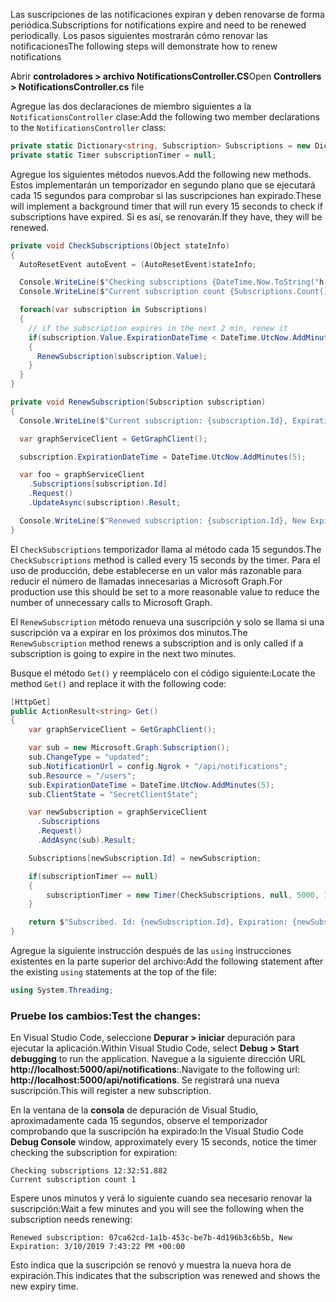 <!-- markdownlint-disable MD002 MD041 -->

<span data-ttu-id="d837a-101">Las suscripciones de las notificaciones expiran y deben renovarse de forma periódica.</span><span class="sxs-lookup"><span data-stu-id="d837a-101">Subscriptions for notifications expire and need to be renewed periodically.</span></span> <span data-ttu-id="d837a-102">Los pasos siguientes mostrarán cómo renovar las notificaciones</span><span class="sxs-lookup"><span data-stu-id="d837a-102">The following steps will demonstrate how to renew notifications</span></span>

<span data-ttu-id="d837a-103">Abrir **controladores > archivo NotificationsController.CS**</span><span class="sxs-lookup"><span data-stu-id="d837a-103">Open **Controllers > NotificationsController.cs** file</span></span>

<span data-ttu-id="d837a-104">Agregue las dos declaraciones de miembro siguientes a la `NotificationsController` clase:</span><span class="sxs-lookup"><span data-stu-id="d837a-104">Add the following two member declarations to the `NotificationsController` class:</span></span>

```csharp
private static Dictionary<string, Subscription> Subscriptions = new Dictionary<string, Subscription>();
private static Timer subscriptionTimer = null;
```

<span data-ttu-id="d837a-105">Agregue los siguientes métodos nuevos.</span><span class="sxs-lookup"><span data-stu-id="d837a-105">Add the following new methods.</span></span> <span data-ttu-id="d837a-106">Estos implementarán un temporizador en segundo plano que se ejecutará cada 15 segundos para comprobar si las suscripciones han expirado.</span><span class="sxs-lookup"><span data-stu-id="d837a-106">These will implement a background timer that will run every 15 seconds to check if subscriptions have expired.</span></span> <span data-ttu-id="d837a-107">Si es así, se renovarán.</span><span class="sxs-lookup"><span data-stu-id="d837a-107">If they have, they will be renewed.</span></span>

```csharp
private void CheckSubscriptions(Object stateInfo)
{
  AutoResetEvent autoEvent = (AutoResetEvent)stateInfo;

  Console.WriteLine($"Checking subscriptions {DateTime.Now.ToString("h:mm:ss.fff")}");
  Console.WriteLine($"Current subscription count {Subscriptions.Count()}");

  foreach(var subscription in Subscriptions)
  {
    // if the subscription expires in the next 2 min, renew it
    if(subscription.Value.ExpirationDateTime < DateTime.UtcNow.AddMinutes(2))
    {
      RenewSubscription(subscription.Value);
    }
  }
}

private void RenewSubscription(Subscription subscription)
{
  Console.WriteLine($"Current subscription: {subscription.Id}, Expiration: {subscription.ExpirationDateTime}");

  var graphServiceClient = GetGraphClient();

  subscription.ExpirationDateTime = DateTime.UtcNow.AddMinutes(5);

  var foo = graphServiceClient
    .Subscriptions[subscription.Id]
    .Request()
    .UpdateAsync(subscription).Result;

  Console.WriteLine($"Renewed subscription: {subscription.Id}, New Expiration: {subscription.ExpirationDateTime}");
}
```

<span data-ttu-id="d837a-108">El `CheckSubscriptions` temporizador llama al método cada 15 segundos.</span><span class="sxs-lookup"><span data-stu-id="d837a-108">The `CheckSubscriptions` method is called every 15 seconds by the timer.</span></span> <span data-ttu-id="d837a-109">Para el uso de producción, debe establecerse en un valor más razonable para reducir el número de llamadas innecesarias a Microsoft Graph.</span><span class="sxs-lookup"><span data-stu-id="d837a-109">For production use this should be set to a more reasonable value to reduce the number of unnecessary calls to Microsoft Graph.</span></span>

<span data-ttu-id="d837a-110">El `RenewSubscription` método renueva una suscripción y solo se llama si una suscripción va a expirar en los próximos dos minutos.</span><span class="sxs-lookup"><span data-stu-id="d837a-110">The `RenewSubscription` method renews a subscription and is only called if a subscription is going to expire in the next two minutes.</span></span>

<span data-ttu-id="d837a-111">Busque el método `Get()` y reemplácelo con el código siguiente:</span><span class="sxs-lookup"><span data-stu-id="d837a-111">Locate the method `Get()` and replace it with the following code:</span></span>

```csharp
[HttpGet]
public ActionResult<string> Get()
{
    var graphServiceClient = GetGraphClient();

    var sub = new Microsoft.Graph.Subscription();
    sub.ChangeType = "updated";
    sub.NotificationUrl = config.Ngrok + "/api/notifications";
    sub.Resource = "/users";
    sub.ExpirationDateTime = DateTime.UtcNow.AddMinutes(5);
    sub.ClientState = "SecretClientState";

    var newSubscription = graphServiceClient
      .Subscriptions
      .Request()
      .AddAsync(sub).Result;

    Subscriptions[newSubscription.Id] = newSubscription;

    if(subscriptionTimer == null)
    {
        subscriptionTimer = new Timer(CheckSubscriptions, null, 5000, 15000);
    }

    return $"Subscribed. Id: {newSubscription.Id}, Expiration: {newSubscription.ExpirationDateTime}";
}
```

<span data-ttu-id="d837a-112">Agregue la siguiente instrucción después de las `using` instrucciones existentes en la parte superior del archivo:</span><span class="sxs-lookup"><span data-stu-id="d837a-112">Add the following statement after the existing `using` statements at the top of the file:</span></span>

```csharp
using System.Threading;
```

### <a name="test-the-changes"></a><span data-ttu-id="d837a-113">Pruebe los cambios:</span><span class="sxs-lookup"><span data-stu-id="d837a-113">Test the changes:</span></span>

<span data-ttu-id="d837a-114">En Visual Studio Code, seleccione **Depurar > iniciar** depuración para ejecutar la aplicación.</span><span class="sxs-lookup"><span data-stu-id="d837a-114">Within Visual Studio Code, select **Debug > Start debugging** to run the application.</span></span>
<span data-ttu-id="d837a-115">Navegue a la siguiente dirección URL **http://localhost:5000/api/notifications**:.</span><span class="sxs-lookup"><span data-stu-id="d837a-115">Navigate to the following url: **http://localhost:5000/api/notifications**.</span></span> <span data-ttu-id="d837a-116">Se registrará una nueva suscripción.</span><span class="sxs-lookup"><span data-stu-id="d837a-116">This will register a new subscription.</span></span>

<span data-ttu-id="d837a-117">En la ventana de la **consola** de depuración de Visual Studio, aproximadamente cada 15 segundos, observe el temporizador comprobando que la suscripción ha expirado:</span><span class="sxs-lookup"><span data-stu-id="d837a-117">In the Visual Studio Code **Debug Console** window, approximately every 15 seconds, notice the timer checking the subscription for expiration:</span></span>

```shell
Checking subscriptions 12:32:51.882
Current subscription count 1
```

<span data-ttu-id="d837a-118">Espere unos minutos y verá lo siguiente cuando sea necesario renovar la suscripción:</span><span class="sxs-lookup"><span data-stu-id="d837a-118">Wait a few minutes and you will see the following when the subscription needs renewing:</span></span>

```shell
Renewed subscription: 07ca62cd-1a1b-453c-be7b-4d196b3c6b5b, New Expiration: 3/10/2019 7:43:22 PM +00:00
```

<span data-ttu-id="d837a-119">Esto indica que la suscripción se renovó y muestra la nueva hora de expiración.</span><span class="sxs-lookup"><span data-stu-id="d837a-119">This indicates that the subscription was renewed and shows the new expiry time.</span></span>